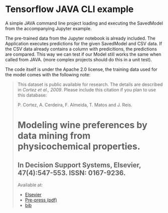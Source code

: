 # Tensorflow JAVA CLI example
A simple JAVA command line project loading and executing the SavedModel from the accompanying Jupyter example.

The pre-trained data from the Jupyter notebook is already included. The Application executes predictions for the given SavedModel and CSV data. If the CSV data already contains a column with predicitions, the predictions are compared. This way we can test if our Model still works the same when called from JAVA. (more complex projects should do this in a unit test).

The code itself is under the Apache 2.0 license, the training data used for the model comes with the following note: 


> This dataset is public available for research. The details are described in *Cortez et al., 2009*. 
>  Please include this citation if you plan to use this database:
>
>  P. Cortez, A. Cerdeira, F. Almeida, T. Matos and J. Reis. 
>  # Modeling wine preferences by data mining from physicochemical properties.
>  ## In Decision Support Systems, Elsevier, 47(4):547-553. ISSN: 0167-9236.
> 
>  Available at: 
>   * [Elsevier](http://dx.doi.org/10.1016/j.dss.2009.05.016)
>   * [Pre-press (pdf)](http://www3.dsi.uminho.pt/pcortez/winequality09.pdf)
>   * [bib](http://www3.dsi.uminho.pt/pcortez/dss09.bib)
